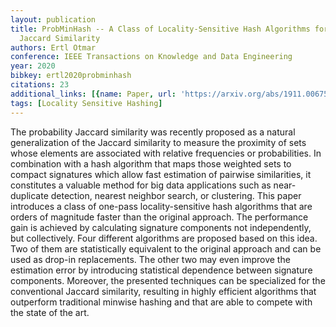 ```yaml
---
layout: publication
title: ProbMinHash -- A Class of Locality-Sensitive Hash Algorithms for the (Probability)
  Jaccard Similarity
authors: Ertl Otmar
conference: IEEE Transactions on Knowledge and Data Engineering
year: 2020
bibkey: ertl2020probminhash
citations: 23
additional_links: [{name: Paper, url: 'https://arxiv.org/abs/1911.00675'}]
tags: [Locality Sensitive Hashing]
---
```

The probability Jaccard similarity was recently proposed as a natural
generalization of the Jaccard similarity to measure the proximity of sets whose
elements are associated with relative frequencies or probabilities. In
combination with a hash algorithm that maps those weighted sets to compact
signatures which allow fast estimation of pairwise similarities, it constitutes
a valuable method for big data applications such as near-duplicate detection,
nearest neighbor search, or clustering. This paper introduces a class of
one-pass locality-sensitive hash algorithms that are orders of magnitude faster
than the original approach. The performance gain is achieved by calculating
signature components not independently, but collectively. Four different
algorithms are proposed based on this idea. Two of them are statistically
equivalent to the original approach and can be used as drop-in replacements.
The other two may even improve the estimation error by introducing statistical
dependence between signature components. Moreover, the presented techniques can
be specialized for the conventional Jaccard similarity, resulting in highly
efficient algorithms that outperform traditional minwise hashing and that are
able to compete with the state of the art.